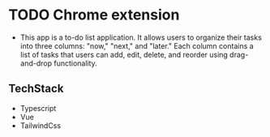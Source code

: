 # TODO Chrome extension

* This app is a to-do list application. It allows users to organize their tasks into three columns: "now," "next," and "later." Each column contains a list of tasks that users can add, edit, delete, and reorder using drag-and-drop functionality.

## TechStack
- Typescript
- Vue
- TailwindCss
